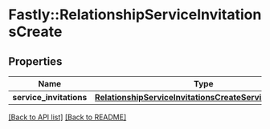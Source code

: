 # Fastly::RelationshipServiceInvitationsCreate

## Properties

| Name | Type | Description | Notes |
| ---- | ---- | ----------- | ----- |
| **service_invitations** | [**RelationshipServiceInvitationsCreateServiceInvitations**](RelationshipServiceInvitationsCreateServiceInvitations.md) |  | [optional] |

[[Back to API list]](../../README.md#endpoints) [[Back to README]](../../README.md)

